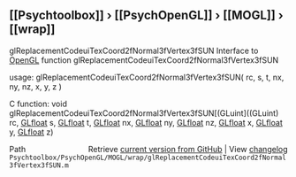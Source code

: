 ## [[Psychtoolbox]] &#8250; [[PsychOpenGL]] &#8250; [[MOGL]] &#8250; [[wrap]]

glReplacementCodeuiTexCoord2fNormal3fVertex3fSUN  Interface to [OpenGL](OpenGL) function glReplacementCodeuiTexCoord2fNormal3fVertex3fSUN  
  
usage:  glReplacementCodeuiTexCoord2fNormal3fVertex3fSUN( rc, s, t, nx, ny, nz, x, y, z )  
  
C function:  void glReplacementCodeuiTexCoord2fNormal3fVertex3fSUN[(GLuint]((GLuint) rc, [GLfloat](GLfloat) s, [GLfloat](GLfloat) t, [GLfloat](GLfloat) nx, [GLfloat](GLfloat) ny, [GLfloat](GLfloat) nz, [GLfloat](GLfloat) x, [GLfloat](GLfloat) y, [GLfloat](GLfloat) z)  




<div class="code_header" style="text-align:right;">
  <span style="float:left;">Path&nbsp;&nbsp;</span> <span class="counter">Retrieve <a href=
  "https://raw.github.com/Psychtoolbox-3/Psychtoolbox-3/beta/Psychtoolbox/PsychOpenGL/MOGL/wrap/glReplacementCodeuiTexCoord2fNormal3fVertex3fSUN.m">current version from GitHub</a> | View <a href=
  "https://github.com/Psychtoolbox-3/Psychtoolbox-3/commits/beta/Psychtoolbox/PsychOpenGL/MOGL/wrap/glReplacementCodeuiTexCoord2fNormal3fVertex3fSUN.m">changelog</a></span>
</div>
<div class="code">
  <code>Psychtoolbox/PsychOpenGL/MOGL/wrap/glReplacementCodeuiTexCoord2fNormal3fVertex3fSUN.m</code>
</div>

